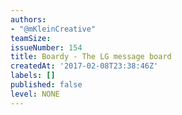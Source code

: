 ```yaml
---
authors:
- "@mKleinCreative"
teamSize: 
issueNumber: 154
title: Boardy - The LG message board
createdAt: '2017-02-08T23:38:46Z'
labels: []
published: false
level: NONE
---
```







[mit-license]: https://opensource.org/licenses/MIT
